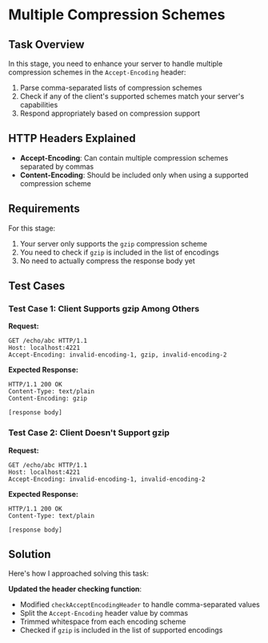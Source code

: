 # Multiple Compression Schemes

## Task Overview
In this stage, you need to enhance your server to handle multiple compression schemes in the `Accept-Encoding` header:
1. Parse comma-separated lists of compression schemes
2. Check if any of the client's supported schemes match your server's capabilities
3. Respond appropriately based on compression support

## HTTP Headers Explained
- **Accept-Encoding**: Can contain multiple compression schemes separated by commas
- **Content-Encoding**: Should be included only when using a supported compression scheme

## Requirements
For this stage:
1. Your server only supports the `gzip` compression scheme
2. You need to check if `gzip` is included in the list of encodings
3. No need to actually compress the response body yet

## Test Cases

### Test Case 1: Client Supports gzip Among Others
**Request:**
```
GET /echo/abc HTTP/1.1
Host: localhost:4221
Accept-Encoding: invalid-encoding-1, gzip, invalid-encoding-2
```

**Expected Response:**
```
HTTP/1.1 200 OK
Content-Type: text/plain
Content-Encoding: gzip

[response body]
```

### Test Case 2: Client Doesn't Support gzip
**Request:**
```
GET /echo/abc HTTP/1.1
Host: localhost:4221
Accept-Encoding: invalid-encoding-1, invalid-encoding-2
```

**Expected Response:**
```
HTTP/1.1 200 OK
Content-Type: text/plain

[response body]
```

## Solution 

Here's how I approached solving this task:

 **Updated the header checking function**:
   - Modified `checkAcceptEncodingHeader` to handle comma-separated values
   - Split the `Accept-Encoding` header value by commas
   - Trimmed whitespace from each encoding scheme
   - Checked if `gzip` is included in the list of supported encodings
